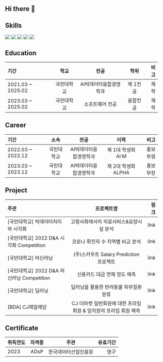 ## Hi there 👋

<!--
**eunjileee/eunjileee** is a ✨ _special_ ✨ repository because its `README.md` (this file) appears on your GitHub profile.

Here are some ideas to get you started:

- 🔭 I’m currently working on ...
- 🌱 I’m currently learning ...
- 👯 I’m looking to collaborate on ...
- 🤔 I’m looking for help with ...
- 💬 Ask me about ...
- 📫 How to reach me: ...
- 😄 Pronouns: ...
- ⚡ Fun fact: ...
-->

## Skills
<img src="https://img.shields.io/badge/Python-3776AB?style=flat-square&logo=Python&logoColor=white"/> <img src="https://img.shields.io/badge/java-007396?style=flat-square&logo=java&logoColor=white"/> <img src="https://img.shields.io/badge/Ubuntu-E95420?style=flat-square&logo=Ubuntu&logoColor=white"/> <img src="https://img.shields.io/badge/sql-4479A1?style=for-the-badge&logo=sql&logoColor=white"> <img src="https://img.shields.io/badge/linux-FCC624?style=for-the-badge&logo=linux&logoColor=black">


## Education
| 기간 | 학교 | 전공 | 학위 | 비고 |
| :----------- | :------------: | :------------: | :------------: | ------------: |
| 2021.03 ~ 2025.02  |  국민대학교  |  AI빅데이터융합경영학과 | 제 1전공 | 재학 |
| 2023.03 ~ 2025.02  |  국민대학교  |  소프트웨어 전공       | 융합전공 | 재학 |

## Career
| 기간 | 소속 | 전공 | 이력 | 비고 |
| :----------- | :------------: | :------------: | :------------: | ------------: |
| 2022.03 ~ 2022.12  |  국민대학교  |  AI빅데이터융합경영학과 | 제 1대 학생회 AI:M | 홍보부원 |
| 2023.03 ~ 2023.12  |  국민대학교  |  AI빅데이터융합경영학과 | 제 2대 학생회 ALPHA | 홍보부장 |    
   
## Project
| 주관 | 프로젝트명 | 링크 |
| :----------- | :------------: | ------------: |
| [국민대학교] 빅데이터처리와 시각화   |   고령사회에서의 의료서비스&요양시설 분석   |    link |
| [국민대학교] 2022 D&A 시각화 Competition    |    코로나 확진자 수 지역별 비교 분석    |  link |
| [국민대학교] 머신러닝     |    (주)스카우트 Salary Prediction 프로젝트    | link |
| [국민대학교] 2022 D&A 머신러닝 Competition   |    신용카드 대금 연체 정도 예측    |  link |
| [국민대학교] 딥러닝     |    딥러닝을 활용한 반려동물 피부질환 분류    | link |
| [BDA] CJ제일제당  |  CJ 더마켓 일반회원에 대한 프라임 회원 & 임직원의 프라임 회원 예측 | link |



## Certificate
| 취득연도 | 자격증 | 주관 | 유효기간 |
| :----------- | :------------: | :------------: | ------------: |
| 2023  |  ADsP  |  한국데이터산업진흥원 | 영구 |
